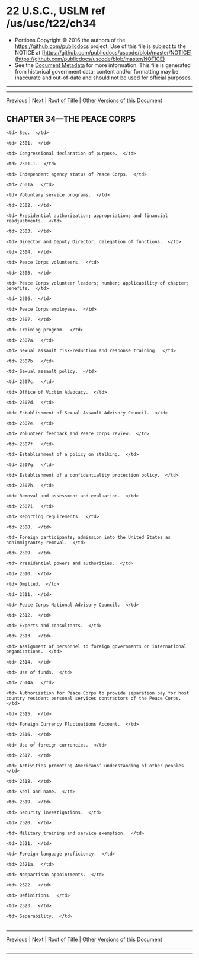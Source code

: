 ---
---

# 22 U.S.C., USLM ref /us/usc/t22/ch34

* Portions Copyright © 2016 the authors of the https://github.com/publicdocs project.
  Use of this file is subject to the NOTICE at [https://github.com/publicdocs/uscode/blob/master/NOTICE](https://github.com/publicdocs/uscode/blob/master/NOTICE)
* See the [Document Metadata](././../../../..//README.md) for more information.
  This file is generated from historical government data; content and/or formatting may be inaccurate and out-of-date and should not be used for official purposes.

----------
----------

[Previous](./../../../..//us/usc/t22/ch33/m__us_usc_t22_s2464.md) | [Next](./../../../..//us/usc/t22/ch34/m__us_usc_t22_s2501.md) | [Root of Title](./../../../../) | [Other Versions of this Document](https://publicdocs.github.io/go/links?ns=uslm&ref=%2Fus%2Fusc%2Ft22%2Fch34)

## CHAPTER 34—THE PEACE CORPS

<table>

  <tr>

    <td> Sec.  </td>

  </tr>

  <tr>

    <td> 2501.  </td>

    <td> Congressional declaration of purpose.  </td>

  </tr>

  <tr>

    <td> 2501–1.  </td>

    <td> Independent agency status of Peace Corps.  </td>

  </tr>

  <tr>

    <td> 2501a.  </td>

    <td> Voluntary service programs.  </td>

  </tr>

  <tr>

    <td> 2502.  </td>

    <td> Presidential authorization; appropriations and financial readjustments.  </td>

  </tr>

  <tr>

    <td> 2503.  </td>

    <td> Director and Deputy Director; delegation of functions.  </td>

  </tr>

  <tr>

    <td> 2504.  </td>

    <td> Peace Corps volunteers.  </td>

  </tr>

  <tr>

    <td> 2505.  </td>

    <td> Peace Corps volunteer leaders; number; applicability of chapter; benefits.  </td>

  </tr>

  <tr>

    <td> 2506.  </td>

    <td> Peace Corps employees.  </td>

  </tr>

  <tr>

    <td> 2507.  </td>

    <td> Training program.  </td>

  </tr>

  <tr>

    <td> 2507a.  </td>

    <td> Sexual assault risk-reduction and response training.  </td>

  </tr>

  <tr>

    <td> 2507b.  </td>

    <td> Sexual assault policy.  </td>

  </tr>

  <tr>

    <td> 2507c.  </td>

    <td> Office of Victim Advocacy.  </td>

  </tr>

  <tr>

    <td> 2507d.  </td>

    <td> Establishment of Sexual Assault Advisory Council.  </td>

  </tr>

  <tr>

    <td> 2507e.  </td>

    <td> Volunteer feedback and Peace Corps review.  </td>

  </tr>

  <tr>

    <td> 2507f.  </td>

    <td> Establishment of a policy on stalking.  </td>

  </tr>

  <tr>

    <td> 2507g.  </td>

    <td> Establishment of a confidentiality protection policy.  </td>

  </tr>

  <tr>

    <td> 2507h.  </td>

    <td> Removal and assessment and evaluation.  </td>

  </tr>

  <tr>

    <td> 2507i.  </td>

    <td> Reporting requirements.  </td>

  </tr>

  <tr>

    <td> 2508.  </td>

    <td> Foreign participants; admission into the United States as nonimmigrants; removal.  </td>

  </tr>

  <tr>

    <td> 2509.  </td>

    <td> Presidential powers and authorities.  </td>

  </tr>

  <tr>

    <td> 2510.  </td>

    <td> Omitted.  </td>

  </tr>

  <tr>

    <td> 2511.  </td>

    <td> Peace Corps National Advisory Council.  </td>

  </tr>

  <tr>

    <td> 2512.  </td>

    <td> Experts and consultants.  </td>

  </tr>

  <tr>

    <td> 2513.  </td>

    <td> Assignment of personnel to foreign governments or international organizations.  </td>

  </tr>

  <tr>

    <td> 2514.  </td>

    <td> Use of funds.  </td>

  </tr>

  <tr>

    <td> 2514a.  </td>

    <td> Authorization for Peace Corps to provide separation pay for host country resident personal services contractors of the Peace Corps.  </td>

  </tr>

  <tr>

    <td> 2515.  </td>

    <td> Foreign Currency Fluctuations Account.  </td>

  </tr>

  <tr>

    <td> 2516.  </td>

    <td> Use of foreign currencies.  </td>

  </tr>

  <tr>

    <td> 2517.  </td>

    <td> Activities promoting Americans’ understanding of other peoples.  </td>

  </tr>

  <tr>

    <td> 2518.  </td>

    <td> Seal and name.  </td>

  </tr>

  <tr>

    <td> 2519.  </td>

    <td> Security investigations.  </td>

  </tr>

  <tr>

    <td> 2520.  </td>

    <td> Military training and service exemption.  </td>

  </tr>

  <tr>

    <td> 2521.  </td>

    <td> Foreign language proficiency.  </td>

  </tr>

  <tr>

    <td> 2521a.  </td>

    <td> Nonpartisan appointments.  </td>

  </tr>

  <tr>

    <td> 2522.  </td>

    <td> Definitions.  </td>

  </tr>

  <tr>

    <td> 2523.  </td>

    <td> Separability.  </td>

  </tr>

</table>

----------

[Previous](./../../../..//us/usc/t22/ch33/m__us_usc_t22_s2464.md) | [Next](./../../../..//us/usc/t22/ch34/m__us_usc_t22_s2501.md) | [Root of Title](./../../../../) | [Other Versions of this Document](https://publicdocs.github.io/go/links?ns=uslm&ref=%2Fus%2Fusc%2Ft22%2Fch34)

----------
----------



